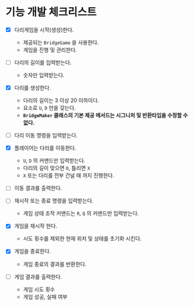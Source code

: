 # 기능 개발 체크리스트

- [X] 다리게임을 시작(생성)한다.
    - 제공되는 `BridgeGame` 을 사용한다.
    - 게임을 진행 및 관리한다.

- [ ] 다리의 길이를 입력받는다.
    - 숫자만 입력받는다.

- [X] 다리를 생성한다.
    - 다리의 길이는 3 이상 20 이하이다.
    - 요소로 `U`, `D` 만을 갖는다.
    - **`BridgeMaker` 클래스의 기본 제공 메서드는 시그니처 및 반환타입을 수정할 수 없다.**

- [ ] 다리 이동 명령을 입력받는다.

- [X] 플레이어는 다리를 이동한다.
    - `U`, `D` 의 커맨드만 입력받는다.
    - 다리의 길이 맞으면 `O`, 틀리면 `X`
    - `X` 또는 다리를 전부 건널 때 까지 진행한다.

- [ ] 이동 결과를 출력한다.

- [ ] 재시작 또는 종료 명령을 입력받는다.
    - 게임 상태 조작 커맨드는 `R`, `Q` 의 커맨드만 입력받는다.

- [X] 게임을 재시작 한다.
    - 시도 횟수를 제외한 현재 위치 및 상태를 초기화 시킨다.

- [X] 게임을 종료한다.
    - 게임 종료의 결과를 반환한다.

- [ ] 게임 결과를 출력한다.
    - 게임 시도 횟수
    - 게임 성공, 실패 여부
